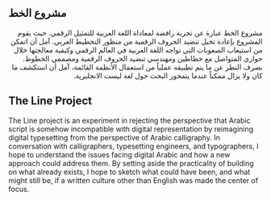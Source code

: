 ## مشروع الخط

<p dir='rtl' align='right'>
مشروع الخط عبارة عن تجربة رافضة لمعاداة اللغة العربیة للتمثیل الرقمي. حیث یقوم المشروع بإعادة تخیل تنضید الحروف الرقمیة من منظور التخطیط العربي. آمل أن اتمكن من استیعاب الصعوبات التي تواجه اللغة العربیة في العالم الرقمي وكیفیة معالجتها خلال حواري المتواصل مع خطاطین ومهندسي تنضید الحروف الرقمیة ومصممي الخطوط. بصرف النظر عن ما یتم تطبیقه عملیاً من استعمال الأنظمة القائمة، آمل أن استكشف ما كان ولا یزال ممكناً عندما یتمحور البحث حول لغة لیست الانجلیزیة.
</p>

## The Line Project

The Line project is an experiment in rejecting the perspective that Arabic script is somehow incompatible with digital representation by reimagining digital typesetting from the perspective of Arabic calligraphy. In conversation with calligraphers, typesetting engineers, and typographers, I hope to understand the issues facing digital Arabic and how a new approach could address them. By setting aside the practicality of building on what already exists, I hope to sketch what could have been, and what might still be, if a written culture other than English was made the center of focus.